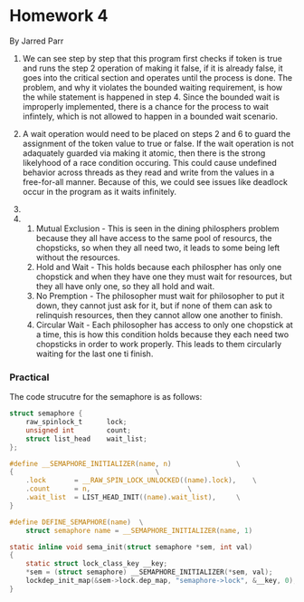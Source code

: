 # Homework 4
By Jarred Parr

1. We can see step by step that this program first checks if token is true and runs the step 2 operation of making it false, if it is already false, it goes into the critical section and operates until the process is done. The problem, and why it violates the bounded waiting requirement, is how the while statement is happened in step 4. Since the bounded wait is improperly implemented, there is a chance for the process to wait infintely, which is not allowed to happen in a bounded wait scenario.

2. A wait operation would need to be placed on steps 2 and 6 to guard the assignment of the token value to true or false. If the wait operation is not adaquately guarded via making it atomic, then there is the strong likelyhood of a race condition occuring. This could cause undefined behavior across threads as they read and write from the values in a free-for-all manner. Because of this, we could see issues like deadlock occur in the program as it waits infinitely.

3.

4. 1. Mutual Exclusion - This is seen in the dining philosphers problem because they all have access to the same pool of resourcs, the chopsticks, so when they all need two, it leads to some being left without the resources.
   2. Hold and Wait - This holds because each philospher has only one chopstick and when they have one they must wait for resources, but they all have only one, so they all hold and wait.
   3. No Premption - The philosopher must wait for philosopher to put it down, they cannot just ask for it, but if none of them can ask to relinquish resources, then they cannot allow one another to finish.
   4. Circular Wait - Each philosopher has access to only one chopstick at a time, this is how this condition holds because they each need two chopsticks in order to work properly. This leads to them circularly waiting for the last one ti finish.

### Practical
The code strucutre for the semaphore is as follows:
```c
struct semaphore {
	raw_spinlock_t		lock;
	unsigned int		count;
	struct list_head	wait_list;
};

#define __SEMAPHORE_INITIALIZER(name, n)				\
{									\
	.lock		= __RAW_SPIN_LOCK_UNLOCKED((name).lock),	\
	.count		= n,						\
	.wait_list	= LIST_HEAD_INIT((name).wait_list),		\
}

#define DEFINE_SEMAPHORE(name)	\
	struct semaphore name = __SEMAPHORE_INITIALIZER(name, 1)

static inline void sema_init(struct semaphore *sem, int val)
{
	static struct lock_class_key __key;
	*sem = (struct semaphore) __SEMAPHORE_INITIALIZER(*sem, val);
	lockdep_init_map(&sem->lock.dep_map, "semaphore->lock", &__key, 0);
}
```
